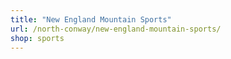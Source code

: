 ```yaml
---
title: "New England Mountain Sports"
url: /north-conway/new-england-mountain-sports/
shop: sports
---
```

